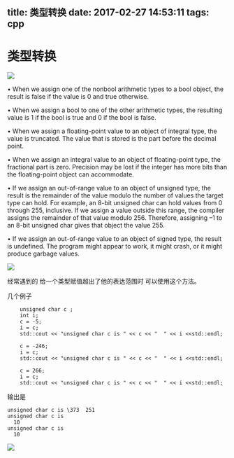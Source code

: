 title: 类型转换
date: 2017-02-27 14:53:11
tags: cpp
---

# 类型转换

![](/uploads/14881784087961.jpg)

• When we assign one of the nonbool arithmetic types to a bool object, the result is false if the value is 0 and true otherwise.

• When we assign a bool to one of the other arithmetic types, the resulting value is 1 if the bool is true and 0 if the bool is false.

• When we assign a floating-point value to an object of integral type, the value is truncated. The value that is stored is the part before the decimal point.

• When we assign an integral value to an object of floating-point type, the fractional part is zero. Precision may be lost if the integer has more bits than the floating-point object can accommodate.

• If we assign an out-of-range value to an object of unsigned type, the result is the remainder of the value modulo the number of values the target type can hold. For example, an 8-bit unsigned char can hold values from 0 through 255, inclusive. If we assign a value outside this range, the compiler assigns the remainder of that value modulo 256. Therefore, assigning –1 to an 8-bit unsigned char gives that object the value 255.

• If we assign an out-of-range value to an object of signed type, the result is undefined. The program might appear to work, it might crash, or it might produce garbage values.

![](/uploads/14881789121875.jpg)

经常遇到的 给一个类型赋值超出了他的表达范围时 可以使用这个方法。

几个例子 

~~~
    unsigned char c ;
    int i;
    c = -5;
    i = c;
    std::cout << "unsigned char c is " << c << "  " << i <<std::endl;
    
    c = -246;
    i = c;
    std::cout << "unsigned char c is " << c << "  " << i <<std::endl;
    
    c = 266;
    i = c;
    std::cout << "unsigned char c is " << c << "  " << i <<std::endl;
~~~

输出是

~~~
unsigned char c is \373  251
unsigned char c is 
  10
unsigned char c is 
  10
~~~


![](/uploads/14881820834730.jpg)



